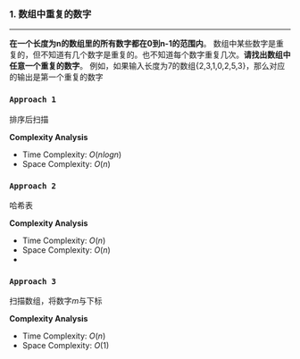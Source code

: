 ### 1.  数组中重复的数字
***
**在一个长度为n的数组里的所有数字都在0到n-1的范围内**。 数组中某些数字是重复的，但不知道有几个数字是重复的。也不知道每个数字重复几次。**请找出数组中任意一个重复的数字**。 例如，如果输入长度为7的数组{2,3,1,0,2,5,3}，那么对应的输出是第一个重复的数字

### `Approach 1`
排序后扫描

**Complexity Analysis**

-   Time Complexity: $O(nlogn)$
-   Space Complexity:  $O(n)$

### `Approach 2`
哈希表

**Complexity Analysis**

-   Time Complexity: $O(n)$
-   Space Complexity:  $O(n)$
- 
### `Approach 3`
扫描数组，将数字$m$与下标

**Complexity Analysis**

-   Time Complexity: $O(n)$
-   Space Complexity:  $O(1)$
<!--stackedit_data:
eyJoaXN0b3J5IjpbNDMwNTQyNjczLDEyODg5MDI2ODRdfQ==
-->